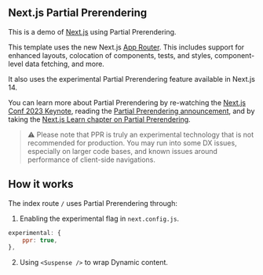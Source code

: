 ## Next.js Partial Prerendering

This is a demo of [Next.js](https://nextjs.org) using Partial Prerendering.

This template uses the new Next.js [App Router](https://nextjs.org/docs/app). This includes support for enhanced layouts, colocation of components, tests, and styles, component-level data fetching, and more.

It also uses the experimental Partial Prerendering feature available in Next.js 14.

You can learn more about Partial Prerendering by re-watching the [Next.js Conf 2023 Keynote](https://www.youtube.com/watch?v=gfU1iZnjRZM&list=PLBnKlKpPeagl57K9bCw_IXShWQXePnXjY&index=2), reading the [Partial Prerendering announcement](https://vercel.com/blog/partial-prerendering-with-next-js-creating-a-new-default-rendering-model?__vercel_draft=1), and by taking the [Next.js Learn chapter on Partial Prerendering](https://nextjs.org/learn/dashboard-app/partial-prerendering).

> ⚠️ Please note that PPR is truly an experimental technology that is not recommended for production. You may run into some DX issues, especially on larger code bases, and known issues around performance of client-side navigations.

## How it works

The index route `/` uses Partial Prerendering through:

1. Enabling the experimental flag in `next.config.js`.

```js
experimental: {
    ppr: true,
},
```

2. Using `<Suspense />` to wrap Dynamic content.

